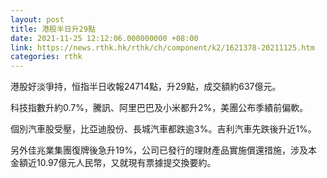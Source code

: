 ```yaml
---
layout: post
title: 港股半日升29點
date: 2021-11-25 12:12:06.000000000 +08:00
link: https://news.rthk.hk/rthk/ch/component/k2/1621378-20211125.htm
categories: rthk
---
```


港股好淡爭持，恒指半日收報24714點，升29點，成交額約637億元。

科技指數升約0.7%，騰訊、阿里巴巴及小米都升2%，美團公布季績前偏軟。

個別汽車股受壓，比亞迪股份、長城汽車都跌逾3%。吉利汽車先跌後升近1%。

另外佳兆業集團復牌後急升19%，公司已發行的理財產品實施償還措施，涉及本金額近10.97億元人民幣，又就現有票據提交換要約。

